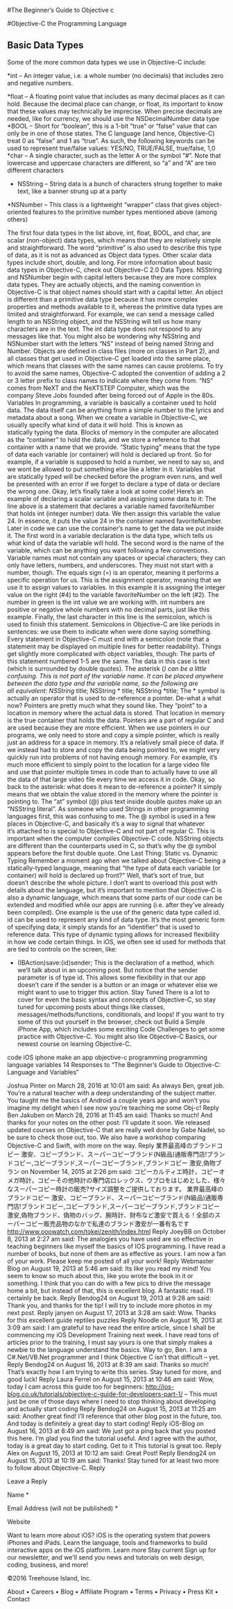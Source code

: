 #The Beginner’s Guide to Objective c

#Objective-C the Programming Language

## Basic Data Types

Some of the more common data types we use in Objective-C include:

*int –   An integer value, i.e. a whole number (no decimals) that includes zero and negative numbers.

*float – A floating point value that includes as many decimal places as it can hold. Because the decimal place can change, or float,            its important to know that these values may technically be imprecise. When precise decimals are needed, like for currency,            we should use the NSDecimalNumber data type  
 *BOOL –  Short for “boolean”, this is a 1-bit “true” or “false” value that can only be in one of those states. The C language (and            hence, Objective-C) treat 0 as “false” and 1 as “true”. As such, the following keywords can be used to represent true/false          values: YES/NO, TRUE/FALSE, true/false, 1,0
*char –   A single character, such as the letter A or the symbol “#”. Note that lowercase and uppercase characters are different, so            “a” and “A” are two different characters
* NSString – String data is a bunch of characters strung together to make text, like a banner strung up at a party

*NSNumber – This class is a lightweight “wrapper” class that gives object-oriented features to the primitive number types mentioned              above (among others)

The first four data types in the list above, int, float, BOOL, and char, are scalar (non-object) data types, which means that they are relatively simple and straightforward. The word “primitive” is also used to describe this type of data, as it is not as advanced as Object data types. Other scalar data types include short, double, and long. For more information about basic data types in Objective-C, check out Objective-C 2.0 Data Types. NSString and NSNumber begin with capital letters because they are more complex data types. They are actually objects, and the naming convention in Objective-C is that object names should start with a capital letter. An object is different than a primitive data type because it has more complex properties and methods available to it, whereas the primitive data types are limited and straightforward. For example, we can send a message called length to an NSString object, and the NSString will tell us how many characters are in the text. The int data type does not respond to any messages like that. You might also be wondering why NSString and NSNumber start with the letters “NS” instead of being named String and Number. Objects are defined in class files (more on classes in Part 2), and all classes that get used in Objective-C get loaded into the same place, which means that classes with the same names can cause problems. To try to avoid the same names, Objective-C adopted the convention of adding a 2 or 3 letter prefix to class names to indicate where they come from. “NS” comes from NeXT and the NeXTSTEP Computer, which was the company Steve Jobs founded after being forced out of Apple in the 80s.
Variables
In programming, a variable is basically a container used to hold data. The data itself can be anything from a simple number to the lyrics and metadata about a song. When we create a variable in Objective-C, we usually specify what kind of data it will hold. This is known as statically typing the data. Blocks of memory in the computer are allocated as the “container” to hold the data, and we store a reference to that container with a name that we provide. “Static typing” means that the type of data each variable (or container) will hold is declared up front. So for example, if a variable is supposed to hold a number, we need to say so, and we wont be allowed to put something else like a letter in it. Variables that are statically typed will be checked before the program even runs, and well be presented with an error if we forget to declare a type of data or declare the wrong one. Okay, let’s finally take a look at some code! Here’s an example of declaring a scalar variable and assigning some data to it:  The line above is a statement that declares a variable named favoriteNumber that holds int (integer number) data. We then assign this variable the value 24. In essence, it puts the value 24 in the container named favoriteNumber. Later in code we can use the container’s name to get the data we put inside it.
The first word in a variable declaration is the data type, which tells us what kind of data the variable will hold.
The second word is the name of the variable, which can be anything you want following a few conventions. Variable names must not contain any spaces or special characters; they can only have letters, numbers, and underscores. They must not start with a number, though.
The equals sign (=) is an operator, meaning it performs a specific operation for us. This is the assignment operator, meaning that we use it to assign values to variables. In this example it is assigning the integer value on the right (#4) to the variable favoriteNumber on the left (#2).
The number in green is the int value we are working with. int numbers are positive or negative whole numbers with no decimal parts, just like this example.
Finally, the last character in this line is the semicolon, which is used to finish this statement. Semicolons in Objective-C are like periods in sentences: we use them to indicate when were done saying something. Every statement in Objective-C must end with a semicolon (note that a statement may be displayed on multiple lines for better readability).
Things get slightly more complicated with object variables, though:  The parts of this statement numbered 1-5 are the same. The data in this case is text (which is surrounded by double quotes).
The asterisk (*) can be a little confusing. This is not part of the variable name. It can be placed anywhere between the data type and the variable name, so the following are all equivalent: 
NSString* title;
NSString * title; 
NSString *title;
The * symbol is actually an operator that is used to de-reference a pointer. De-what a what now? Pointers are pretty much what they sound like. They “point” to a location in memory where the actual data is stored. That location in memory is the true container that holds the data. Pointers are a part of regular C and are used because they are more efficient. When we use pointers in our programs, we only need to store and copy a simple pointer, which is really just an address for a space in memory. It’s a relatively small piece of data. If we instead had to store and copy the data being pointed to, we might very quickly run into problems of not having enough memory. For example, it’s much more efficient to simply point to the location for a large video file and use that pointer multiple times in code than to actually have to use all the data of that large video file every time we access it in code. Okay, so back to the asterisk: what does it mean to de-reference a pointer? It simply means that we obtain the value stored in the memory where the pointer is pointing to.
The “at” symbol (@) plus text inside double quotes make up an “NSString literal”. As someone who used Strings in other programming languages first, this was confusing to me. The @ symbol is used in a few places in Objective-C, and basically it’s a way to signal that whatever it’s attached to is special to Objective-C and not part of regular C. This is important when the computer compiles Objective-C code. NSString objects are different than the counterparts used in C, so that’s why the @ symbol appears before the first double quote.
One Last Thing: Static vs. Dynamic Typing
Remember a moment ago when we talked about Objective-C being a statically-typed language, meaning that “the type of data each variable (or container) will hold is declared up front?” Well, that’s sort of true, but doesn’t describe the whole picture. I don’t want to overload this post with details about the language, but it’s important to mention that Objective-C is also a dynamic language, which means that some parts of our code can be extended and modified while our apps are running (i.e. after they’ve already been compiled). One example is the use of the generic data type called id. id can be used to represent any kind of data type. It’s the most generic form of specifying data; it simply stands for an “identifier” that is used to reference data. This type of dynamic typing allows for increased flexibility in how we code certain things. In iOS, we often see id used for methods that are tied to controls on the screen, like:
- (IBAction)save:(id)sender;
This is the declaration of a method, which we’ll talk about in an upcoming post. But notice that the sender parameter is of type id. This allows some flexibility in that our app doesn’t care if the sender is a button or an image or whatever else we might want to use to trigger this action.
Stay Tuned
There is a lot to cover for even the basic syntax and concepts of Objective-C, so stay tuned for upcoming posts about things like classes, messages/methods/functions, conditionals, and loops! If you want to try some of this out yourself in the browser, check out Build a Simple iPhone App, which includes some exciting Code Challenges to get some practice with Objective-C. You might also like Objective-C Basics, our newest course on learning Objective-C.


code
iOS
iphone
make an app
objective-c
programming
programming language
variables
14 Responses to “The Beginner’s Guide to Objective-C: Language and Variables” 


Joshua Pinter on March 28, 2016 at 10:01 am said: 
As always Ben, great job. You’re a natural teacher with a deep understanding of the subject matter.
You taught me the basics of Android a couple years ago and won’t you imagine my delight when I see now you’re teaching me some Obj-c! 
Reply 
Ben Jakuben on March 28, 2016 at 11:45 am said: 
Thanks so much! And thanks for your notes on the other post: I’ll update it soon. We released updated courses on Objective-C that are really well done by Gabe Nadel, so be sure to check those out, too. We also have a workshop comparing Objective-C and Swift, with more on the way. 
Reply 
業界最高峰のブランドコピー 激安、コピーブランド、スーパーコピーブランド(N級品)通販専門店!ブランドコピー,コピーブランド,スーパーコピーブランド,ブランドコピー 激安,偽物ブラン on November 14, 2015 at 2:26 pm said: 
コピーカルティエ時計，コピーオメガ時計，コピーその他時計の專門店ロレックス、ウブロをはじめとした、様々なスーパーコピー時計の販売?サイズ調整をご提供しております。
業界最高峰のブランドコピー 激安、コピーブランド、スーパーコピーブランド(N級品)通販専門店!ブランドコピー,コピーブランド,スーパーコピーブランド,ブランドコピー 激安,偽物ブランド、偽物のバッグ、腕時計、財布など激安で買える！全部のスーパーコピー販売品物のなかで私達のブランド激安が一番有名です http://www.ooowatch.com/tokei/zenith/index.html
Reply 
JoeyBB on October 8, 2013 at 2:27 am said: 
The analogies you have used are so effective in teaching beginners like myself the basics of IOS programming. I have read a number of books, but none of them are as effective as yours. I am now a fan of your work. Please keep me posted of all your work!
Reply 
Webmaster Blog on August 19, 2013 at 5:46 am said: 
Its like you read my mind! You seem to know so much about this, like you wrote the book in it or something. I think that you can do with a few pics to drive the message home a bit, but instead of that, this is excellent blog. A fantastic read. I’ll certainly be back.
Reply 
Bendog24 on August 19, 2013 at 9:28 am said: 
Thank you, and thanks for the tip! I will try to include more photos in my next post. 
Reply 
janyen on August 17, 2013 at 3:28 am said: 
Wow. Thanks for this excellent guide  reptiles puzzles
Reply 
Noodle on August 16, 2013 at 3:09 am said: 
I am grateful to have read the entire article, since I shall be commencing my iOS Development Training next week. I have read tons of articles prior to the training, I must say yours is one that simply makes a newbie to the language understand the basics. Way to go, Ben. I am a C#.Net/VB.Net programmer and I think Objective C isn’t that difficult – yet.
Reply 
Bendog24 on August 16, 2013 at 8:39 am said: 
Thanks so much! That’s exactly how I am trying to write this series. Stay tuned for more, and good luck!
Reply 
Laura Ferrel on August 15, 2013 at 10:46 am said: 
Wow, today I cam across this guide too for beginners: http://ios-blog.co.uk/tutorials/objective-c-guide-for-developers-part-1/ – This must just be one of those days where I need to stop thinking about developing and actually start coding 
Reply 
Bendog24 on August 15, 2013 at 11:25 am said: 
Another great find! I’ll reference that other blog post in the future, too. And today is definitely a great day to start coding!
Reply 
iOS-Blog on August 16, 2013 at 8:49 am said: 
We just got a ping back that you posted this here. I’m glad you find the tutorial useful. And I agree with the author, today is a great day to start coding. Get to it  This tutorial is great too. 
Reply 
Alex on August 15, 2013 at 10:12 am said: 
Great Post!
Reply 
Bendog24 on August 15, 2013 at 10:19 am said: 
Thanks! Stay tuned for at least two more to follow about Objective-C. 
Reply 


Leave a Reply

 
Name *
 
Email Address (will not be published) *
 
Website

 
 
Want to learn more about iOS? 
iOS is the operating system that powers iPhones and iPads. Learn the language, tools and frameworks to build interactive apps on the iOS platform. 
Learn more 
Stay current
Sign up for our newsletter, and we'll send you news and tutorials on web design, coding, business, and more!
 




©2016 Treehouse Island, Inc. 

About • Careers • Blog • Affiliate Program • Terms • Privacy • Press Kit • Contact 






